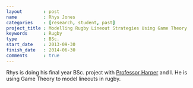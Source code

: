 ```yaml
---
layout        : post
name          : Rhys Jones
categories    : [research, student, past]
project_title : Modelling Rugby Lineout Strategies Using Game Theory
keywords      : Rugby
type          : BSc.
start_date    : 2013-09-30
finish_date   : 2014-06-30
comments      : true
---
```


Rhys is doing his final year BSc. project with [Professor Harper](http://www.profpaulharper.com/) and I. He is using Game Theory to model lineouts in rugby.

